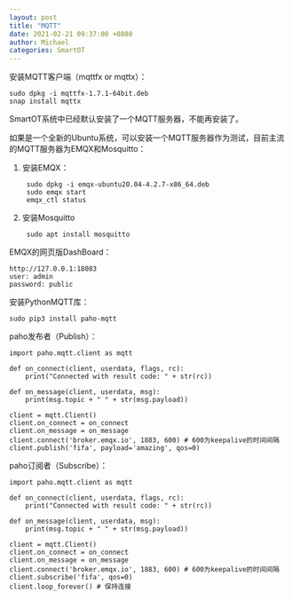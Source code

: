 ```yaml
---
layout: post
title: "MQTT"
date: 2021-02-21 09:37:00 +0800
author: Michael
categories: SmartOT
---
```


安装MQTT客户端（mqttfx or mqttx）：

	sudo dpkg -i mqttfx-1.7.1-64bit.deb
	snap install mqttx

SmartOT系统中已经默认安装了一个MQTT服务器，不能再安装了。

如果是一个全新的Ubuntu系统，可以安装一个MQTT服务器作为测试，目前主流的MQTT服务器为EMQX和Mosquitto：

1. 安装EMQX：

		sudo dpkg -i emqx-ubuntu20.04-4.2.7-x86_64.deb
		sudo emqx start	
		emqx_ctl status

2. 安装Mosquitto

		sudo apt install mosquitto

EMQX的网页版DashBoard：

	http://127.0.0.1:18083
	user: admin 
	password: public

安装PythonMQTT库：

	sudo pip3 install paho-mqtt

paho发布者（Publish）：

	import paho.mqtt.client as mqtt
	
	def on_connect(client, userdata, flags, rc):
	    print("Connected with result code: " + str(rc))
	
	def on_message(client, userdata, msg):
	    print(msg.topic + " " + str(msg.payload))
	
	client = mqtt.Client()
	client.on_connect = on_connect
	client.on_message = on_message
	client.connect('broker.emqx.io', 1883, 600) # 600为keepalive的时间间隔
	client.publish('fifa', payload='amazing', qos=0)

paho订阅者（Subscribe）：

	import paho.mqtt.client as mqtt
	
	def on_connect(client, userdata, flags, rc):
	    print("Connected with result code: " + str(rc))
	
	def on_message(client, userdata, msg):
	    print(msg.topic + " " + str(msg.payload))
	
	client = mqtt.Client()
	client.on_connect = on_connect
	client.on_message = on_message
	client.connect('broker.emqx.io', 1883, 600) # 600为keepalive的时间间隔
	client.subscribe('fifa', qos=0)
	client.loop_forever() # 保持连接
